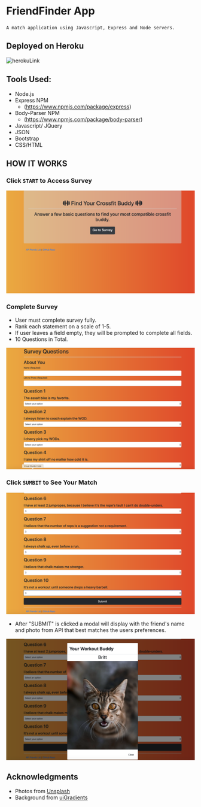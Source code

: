 # FriendFinder App
```
A match application using Javascript, Express and Node servers.
```

## Deployed on Heroku 
![herokuLink]()

## Tools Used: 

  * Node.js 
  * Express NPM
    * (https://www.npmjs.com/package/express)
  * Body-Parser NPM
    * (https://www.npmjs.com/package/body-parser)
  * Javascript/ JQuery 
  * JSON
  * Bootstrap 
  * CSS/HTML

## HOW IT WORKS

### Click ```START``` to Access Survey


![startPage](media/start.png)


### Complete Survey

* User must complete survey fully. 
* Rank each statement on a scale of 1-5.
* If user leaves a field empty, they will be prompted to complete all fields. 
* 10 Questions in Total.

![surveyPage](media/survey.png)

### Click ```SUMBIT``` to See Your Match

![submit](media/submit.png)

* After "SUBMIT" is clicked a modal will display with the friend's name and photo from API that best matches the users preferences.

![modal](media/modal.png)

## Acknowledgments

* Photos from [Unsplash](https://unsplash.com/)
* Background from [uiGradients](https://uigradients.com/)
